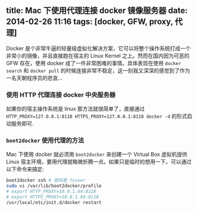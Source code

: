 title: Mac 下使用代理连接 docker 镜像服务器
date: 2014-02-26 11:16
tags: [docker, GFW, proxy, 代理]
---

Docker 是个非常牛逼的轻量级虚拟化解决方案，它可以将整个操作系统打成一个非常小的镜像，并且直接跑在宿主的 Linux Kernel 之上。然而在国内因为可恶的 GFW 存在，使用 docker 成了一件非常困难的事情。具体表现在使用 `docker search` 和 `docker pull` 的时候连接非常不稳定，这一刻我又深深的感觉到了作为一名天朝程序员的悲哀...

### 使用 HTTP 代理连接 docker 中央服务器

如果你的宿主操作系统是 linux 那方法就很简单了，直接通过 `HTTP_PROXY=127.0.0.1:8118 HTTPS_PROXY=127.0.0.1:8118 docker -d` 的形式启动服务即可.

### `boot2docker` 使用代理的方法

Mac 下使用 docker 就必须用 `boot2docker` 来创建一个 Virtual Box 虚拟机提供 Linux 宿主环境，要用代理就略微折腾一点。如果只是临时的想用一下，可以通过以下命令来搞定:

```bash
boot2docker ssh # 密码是 tcuser
sudo vi /var/lib/boot2docker/profile
# export HTTP_PROXY=10.0.1.64:8118
# export HTTPS_PROXY=10.0.1.64:8118
/usr/local/etc/init.d/docker restart
```
